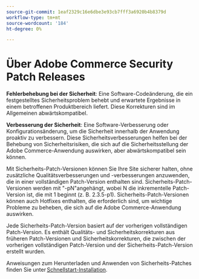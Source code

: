 ```yaml
---
source-git-commit: 1eaf2329c16e6dbe3e93cb7fff3a6920b4b8379d
workflow-type: tm+mt
source-wordcount: '184'
ht-degree: 0%

---
```

# Über Adobe Commerce Security Patch Releases

**Fehlerbehebung bei der Sicherheit**: Eine Software-Codeänderung, die ein festgestelltes Sicherheitsproblem behebt und erwartete Ergebnisse in einem betroffenen Produktbereich liefert. Diese Korrekturen sind im Allgemeinen abwärtskompatibel.

**Verbesserung der Sicherheit**: Eine Software-Verbesserung oder Konfigurationsänderung, um die Sicherheit innerhalb der Anwendung proaktiv zu verbessern. Diese Sicherheitsverbesserungen helfen bei der Behebung von Sicherheitsrisiken, die sich auf die Sicherheitsstellung der Adobe Commerce-Anwendung auswirken, aber abwärtskompatibel sein können.

Mit Sicherheits-Patch-Versionen können Sie Ihre Site sicherer halten, ohne zusätzliche Qualitätsverbesserungen und -verbesserungen anzuwenden, die in einer vollständigen Patch-Version enthalten sind. Sicherheits-Patch-Versionen werden mit &quot;-pN&quot;angehängt, wobei N die inkrementelle Patch-Version ist, die mit 1 beginnt (z. B. 2.3.5-p1). Sicherheits-Patch-Versionen können auch Hotfixes enthalten, die erforderlich sind, um wichtige Probleme zu beheben, die sich auf die Adobe Commerce-Anwendung auswirken.

Jede Sicherheits-Patch-Version basiert auf der vorherigen vollständigen Patch-Version. Es enthält Qualitäts- und Sicherheitskorrekturen aus früheren Patch-Versionen und Sicherheitskorrekturen, die zwischen der vorherigen vollständigen Patch-Version und der Sicherheits-Patch-Version erstellt wurden.

Anweisungen zum Herunterladen und Anwenden von Sicherheits-Patches finden Sie unter [Schnellstart-Installation](../installation/composer.md#example---security-patch).

